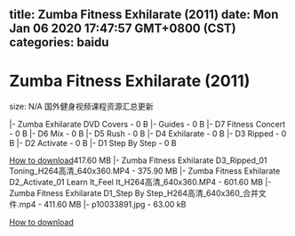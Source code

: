 
title: Zumba Fitness Exhilarate (2011)
date: Mon Jan 06 2020 17:47:57 GMT+0800 (CST)    
categories: baidu
---

# Zumba Fitness Exhilarate (2011)
size: N/A
 国外健身视频课程资源汇总更新
 
|- Zumba Exhilarate DVD Covers - 0 B
|- Guides - 0 B
|- D7 Fitness Concert - 0 B
|- D6 Mix - 0 B
|- D5 Rush - 0 B
|- D4 Exhilarate - 0 B
|- D3 Ripped - 0 B
|- D2 Activate - 0 B
|- D1 Step By Step - 0 B

[How to download](https://bpcam.bemobtrk.com/go/2ceec3aa-1ca2-46d6-b9ff-aaa5c184517c?jno=4594)417.60 MB
|- Zumbа Fitness Еxhilarate D3_Ripped_01 Toning_H264高清_640x360.MP4 - 375.90 MB
|- Zumbа Fitness Еxhilarate D2_Activate_01 Learn It_Feel It_H264高清_640x360.MP4 - 601.60 MB
|- Zumbа Fitness Еxhilarate D1_Step By Step_H264高清_640x360_合并文件.mp4 - 411.60 MB
|- p10033891.jpg - 63.00 kB

[How to download](https://bpcam.bemobtrk.com/go/2ceec3aa-1ca2-46d6-b9ff-aaa5c184517c?jno=4578)